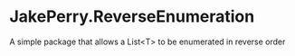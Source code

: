 # JakePerry.ReverseEnumeration
A simple package that allows a List&lt;T> to be enumerated in reverse order
